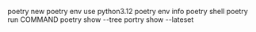 poetry new
poetry env use python3.12
poetry env info
poetry shell
poetry run COMMAND
poetry show --tree
portry show --lateset
